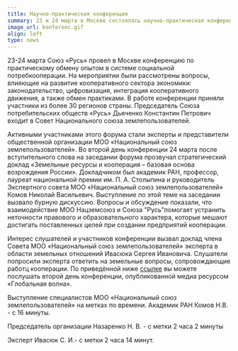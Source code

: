 ```yaml
---
title: Научно-практическая конференция
summary: 23 и 24 марта в Москве состоялась научно-практическая конференция СПО «Русь» по теме «Актуальные вопросы развития кооперации». 
image_url: konferenc.gif    
align: left        
type: news    
---
```


23-24 марта Союз «Русь» провел в Москве конференцию по практическому обмену опытом в системе социальной потребкооперации. На мероприятии были рассмотрены вопросы, влияющие на развитие кооперативного сектора экономики: законодательство, цифровизация, интеграция кооперативного движения, а также обмен практиками. В работе конференции приняли участники из более 30 регионов страны. Председатель Союза потребительских обществ «Русь» Дьяченко Константин Петрович входит в Совет Национального союза землепользователей.

Активными участниками этого форума стали эксперты и представители общественной организации МОО «Национальный союз землепользователей». Во второй день конференции 24 марта после вступительного слова на заседании форума прозвучал стратегический доклад «Земельные ресурсы и кооперация – базовая основа возрождения России». Докладчиком был академик РАН, профессор, лауреат национальной премии им. П. А. Столыпина и руководитель Экспертного совета МОО «Национальный союз землепользователей» Комов Николай Васильевич. Выступление по этой теме на заседании вызвало бурную дискуссию. Вопросы и обсуждение показали, что взаимодействие МОО Нацземсоюз и Союза "Русь"помогает устранить неточности правового и образовательного характера, которые мешают достигать поставленных целей при создании предприятий кооперации.

Интерес слушателей и участников конференции вызвал доклад члена Совета МОО «Национальный союз землепользователей» эксперта в области земельных отношений Ивасюка Сергея Ивановича. Слушатели попросили эксперта ответить на земельные вопросы, сопровождающие работц кооперации. По приведённой ниже [ссылке](https://yandex.ru/video/preview/3765182470043925901) вы можете послушать второй день конференции, опубликованной медиа ресурсом «Глобальная волна». 
 
Выступление специалистов МОО «Национальный союз землепользователей» на метках по времени. Академик РАН Комов Н.В. - с 16 минуты.

Председатель организации Назаренко Н. В. - с метки 2 часа 2 минуты

Эксперт Ивасюк С. И.- с метки 2 часа 14 минут.